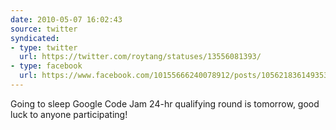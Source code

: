 ```yaml
---
date: 2010-05-07 16:02:43
source: twitter
syndicated:
- type: twitter
  url: https://twitter.com/roytang/statuses/13556081393/
- type: facebook
  url: https://www.facebook.com/10155666240078912/posts/105621836149353
---
```


Going to sleep Google Code Jam 24-hr qualifying round is tomorrow, good luck to anyone participating!